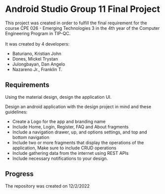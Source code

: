 # Android Studio Group 11 Final Project

This project was created in order to fulfill the final requirement for the course CPE 026 - Emerging Technologies 3 in the 4th year of the Computer Engineering Program in TIP-QC.
<br><br>
It was created by 4 developers:
- Baturiano, Kristian John
- Dones, Mickel Trystan
- Julongbayan, Dan Angelo
- Nazareno Jr., Franklin T.

## Requirements
Using the material design, design the application UI.

Design an android application with the design project in mind and these guidelines:
- Create a Logo for the app and branding name
- Include Home, Login, Register, FAQ and About fragments
- Include a navigation drawer, up, and options settings, and top and bottom navigation
- Include two or more fragments that display the operations of the application, Make sure to include CRUD operations
- Include gathering data from the internet using REST APIs
- Include necessary notifications to your design.

## Progress

The repository was created on 12/2/2022
